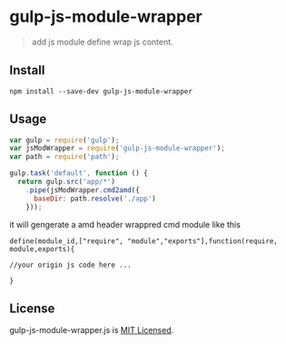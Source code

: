 gulp-js-module-wrapper
==============

> add js module define wrap js content.

## Install
```
npm install --save-dev gulp-js-module-wrapper
```

## Usage

```js
var gulp = require('gulp');
var jsModWrapper = require('gulp-js-module-wrapper');
var path = require('path');

gulp.task('default', function () {
  return gulp.src('app/*')
    .pipe(jsModWrapper.cmd2amd({
      baseDir: path.resolve('./app')
    }));
```

it will gengerate a amd header wrappred cmd module like this
```
define(module_id,["require", "module","exports"],function(require, module,exports){

//your origin js code here ...

}
```

## License

gulp-js-module-wrapper.js is [MIT Licensed](./LICENSE.md).